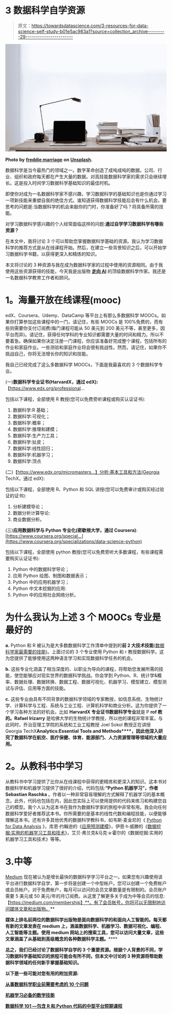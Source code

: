 # 3 数据科学自学资源

> 原文：<https://towardsdatascience.com/3-resources-for-data-science-self-study-b01e5ac983a1?source=collection_archive---------29----------------------->

![](img/17507906c409b9ae903fbc6c6a288991.png)

**Photo by** [**freddie marriage**](https://unsplash.com/@fredmarriage?utm_source=unsplash&utm_medium=referral&utm_content=creditCopyText) **on** [**Unsplash**](https://unsplash.com/s/photos/self-study?utm_source=unsplash&utm_medium=referral&utm_content=creditCopyText)**.**

数据科学是当今最热门的领域之一。数字革命创造了成吨成吨的数据。公司、行业、组织和政府每天都在产生大量的数据。对高技能数据科学家的需求只会继续增长。这是投入时间学习数据科学基础知识的最佳时机。

即使你对成为一名数据科学家不感兴趣，学习数据科学的基础知识也是你通过学习一项新技能来重塑自我的绝佳方式。谁知道获得数据科学技能后会有什么机会。要思考的问题是:当数据科学的机会来敲你的门时，你准备好了吗？将具备所需的技能。

对学习数据科学感兴趣的个人经常面临这样的问题:**通过自学学习数据科学有哪些资源？**

在本文中，我将讨论 3 个可以帮助您掌握数据科学基础的资源。我认为学习数据科学的推荐方式是从在线课程开始。然后，在建立一些背景知识之后，可以开始学习数据科学书籍，以获得更深入和精炼的知识。

本文将讨论的 3 种资源与我在成为数据科学家的过程中使用的资源相同。由于我使用这些资源获得的技能，今天我是出版物 [**走向 AI**](https://medium.com/towards-artificial-intelligence) 的顶级数据科学作家。我还是一名数据科学教育工作者和顾问。

# **1。海量开放在线课程(mooc)**

edX、Coursera、Udemy、DataCamp 等平台上有那么多数据科学 MOOCs。如果你打算参加这些课程中的一门，请记住，有些 MOOCs 是 100%免费的，而有些则需要你支付订阅费(每门课程可能从 50 美元到 200 美元不等，甚至更多，因平台而异)。请记住，获得任何学科的专业知识都需要大量的时间和精力。所以不要着急。确保如果你决定注册一门课程，你应该准备好完成整个课程，包括所有的作业和家庭作业。一些测验和家庭作业将会很有挑战性。然而，请记住，如果你不挑战自己，你将无法增长你的知识和技能。

我自己已经完成了这么多数据科学 MOOCs，下面是我最喜欢的 3 个数据科学专业。

(一)**数据科学专业证书(HarvardX，通过 edX):**【https://www.edx.org/professional... 

包括以下课程，全部使用 R 教授(您可以免费旁听课程或购买认证证书):

1.  数据科学:R 基础；
2.  数据科学:可视化；
3.  数据科学:概率；
4.  数据科学:推理和建模；
5.  数据科学:生产力工具；
6.  数据科学:扯皮；
7.  数据科学:线性回归；
8.  数据科学:机器学习；
9.  数据科学:顶点

(二)【https://www.edx.org/micromasters...】分析:基本工具和方法(Georgia TechX，通过 edX):

包括以下课程，全部使用 R、Python 和 SQL 讲授(您可以免费审计或购买经过验证的证书):

1.  分析建模导论；
2.  数据分析计算导论:
3.  商业数据分析。

(三)**应用数据科学与 Python 专业化(密歇根大学，通过 Coursera)**:[https://www.coursera.org/special...](https://www.coursera.org/specializations/data-science-python)

包括以下课程，全部使用 python 教授(您可以免费旁听大多数课程，有些课程需要购买认证证书):

1.  Python 中的数据科学导论；
2.  应用 Python 绘图、制图和数据表示；
3.  Python 中的应用机器学习；
4.  Python 中文本挖掘的应用:
5.  Python 中的应用社会网络分析。

# 为什么我认为上述 3 个 MOOCs 专业是最好的

**a.** Python 和 R 被认为是大多数数据科学工作清单中提到的**前 2 大技术技能**([数据科学家最需要的技能](http://bit.ly/2ZisSGV))。上面讨论的 3 个专业使用 Python 和 r 教授数据科学。这为您提供了能够使用这两种语言学习和实现数据科学任务的机会。

**b.** 这些专业化涵盖了相当深度的、以职业为导向的课程，将帮助您发展所需的技能，使您能够应对现实世界的数据科学挑战。你会学到 Python、R、统计学&概率、数据处理、数据转换、数据工程、数据可视化、机器学习、模型建立、模型测试与评估、应用等方面的技能。

**c.** 这些专业由具有不同背景的数据科学领域的专家教授，如信息系统、生物统计学、计算科学与工程、系统与工业工程、计算机科学和商业分析。这为你提供了一个学习各种方法的好机会。比如 **HarvardX 专业证书数据科学专业**就是 P **rof 教的。Rafael Irizarry** 是哈佛大学的生物统计学教授，所以他的课程非常丰富。与此同时，乔治亚理工学院的系统和工业工程教授 Joel Sokol 教授正在讲授 Georgia TechX**Analytics:Essential Tools and Methods****，因此他深入研究了数据科学在航空、医疗保健、体育、能源部门、人力资源管理等领域的大量应用。**

# **2。从教科书中学习**

从教科书中学习提供了比你从在线课程中获得的更精炼和更深入的知识。这本书对数据科学和机器学习提供了很好的介绍，代码包括:**“Python 机器学习”，作者 Sebastian Raschka** 。作者以一种非常容易理解的方式解释了机器学习的基本概念。此外，代码也包括在内，因此您实际上可以使用提供的代码来练习和构建您自己的模型。我个人认为这本书在我作为数据科学家的旅程中非常有用。我会向任何数据科学爱好者推荐这本书。你所需要的是基本的线性代数和编程技能，以便能够理解这本书。还有许多其他优秀的数据科学教科书，如韦斯·麦金尼的《 [Python for Data Analysis](https://sushilapalwe.files.wordpress.com/2018/04/python-for-data-analytics-book.pdf) 》，库恩·约翰逊的《[应用预测建模](https://vuquangnguyen2016.files.wordpress.com/2018/03/applied-predictive-modeling-max-kuhn-kjell-johnson_1518.pdf)》，伊恩·h·威滕的《[数据挖掘:实用的机器学习工具和技术](https://www.wi.hs-wismar.de/~cleve/vorl/projects/dm/ss13/HierarClustern/Literatur/WittenFrank-DM-3rd.pdf)》，艾贝·弗兰克&马克·a·霍尔的《数据挖掘:实用的机器学习工具和技术》等等。

# 3.中等

[Medium](https://medium.com/) 现在被认为是增长最快的数据科学学习平台之一。如果您有兴趣使用该平台进行数据科学自学，第一步将是创建一个中型帐户。您可以创建一个免费帐户或会员帐户。对于免费帐户，每月可以访问的会员文章数量是有限制的。会员账户需要 5 美元或 50 美元/年的月订阅费。从这里了解更多关于成为中等会员的信息:【https://medium.com/membership】**。有了会员帐号，你将可以无限制地访问媒体文章和出版物。**

**媒体上排名前两位的数据科学出版物是面向数据科学的[](https://towardsdatascience.com/)**和面向人工智能的[](https://medium.com/towards-artificial-intelligence)**。每天都有新的文章发表在 medium 上，涵盖数据科学、机器学习、数据可视化、编程、人工智能等主题。使用 medium 网站上的搜索工具，您可以访问大量文章，这些文章涵盖了从基础到高级概念的各种数据科学主题。******

******总之，我们已经讨论了数据科学自学的 3 个重要资源。根据个人背景的不同，学习数据科学基础知识的旅程可能会有所不同，但本文中讨论的 3 种资源将帮助数据科学领域的任何新手掌握基础知识。******

******以下是一些可能对您有用的附加资源:******

******[**从事数据科学职业前需要考虑的 10 个问题**](https://medium.com/towards-artificial-intelligence/10-questions-to-consider-before-pursuing-a-career-in-data-science-9fc6a1c92ba3)******

****[**机器学习必备的数学技能**](https://medium.com/towards-artificial-intelligence/4-math-skills-for-machine-learning-12bfbc959c92)****

****[**数据科学 101 —包含 R 和 Python 代码的中型平台短期课程**](https://medium.com/towards-artificial-intelligence/data-science-101-a-short-course-on-medium-platform-with-r-and-python-code-included-3cdc9d489c6d)****
